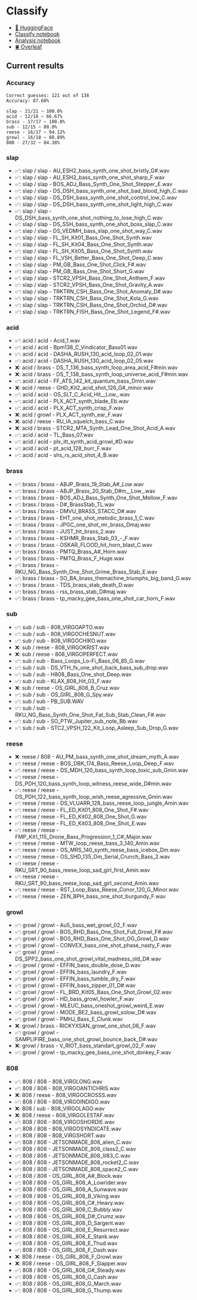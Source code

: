 # Classify
- [🤗 HuggingFace](https://huggingface.co/TheDuyx)
- [Classify notebook](https://colab.research.google.com/drive/1w3ec_ry5XV4yTZ-v3HO-gWzp1hAJdx9_?usp=sharing)
- [Analysis notebook](https://colab.research.google.com/drive/1S24Ljh89GjxLtmrfNbjkxF2DoWJBnaJF?usp=sharing)
- [🍀 Overleaf](https://github.com/ThaDuyx/overleaf)

## Current results
### Accuracy
```
Correct guesses: 121 out of 138
Accuracy: 87.68%

slap - 21/21 ~ 100.0%
acid - 12/18 ~ 66.67%
brass - 17/17 ~ 100.0%
sub - 12/15 ~ 80.0%
reese - 16/17 ~ 94.12%
growl - 16/18 ~ 88.89%
808 - 27/32 ~ 84.38%
```


### slap
- ✅: slap / slap - AU_ESH2_bass_synth_one_shot_bristly_G#.wav
- ✅: slap / slap - AU_ESH2_bass_synth_one_shot_sharp_F.wav
- ✅: slap / slap - BOS_ADJ_Bass_Synth_One_Shot_Stepper_E.wav
- ✅: slap / slap - DS_DSH_bass_synth_one_shot_bad_blood_high_C.wav
- ✅: slap / slap - DS_DSH_bass_synth_one_shot_control_low_C.wav
- ✅: slap / slap - DS_DSH_bass_synth_one_shot_light_high_C.wav
- ✅: slap / slap - DS_DSH_bass_synth_one_shot_nothing_to_lose_high_C.wav
- ✅: slap / slap - DS_SSH_bass_synth_one_shot_boss_slap_C.wav
- ✅: slap / slap - DS_VEDMH_bass_slap_one_shot_way_C.wav
- ✅: slap / slap - FL_SH_Kit01_Bass_One_Shot_Synth.wav
- ✅: slap / slap - FL_SH_Kit04_Bass_One_Shot_Synth.wav
- ✅: slap / slap - FL_SH_Kit05_Bass_One_Shot_Synth.wav
- ✅: slap / slap - FL_VSH_Better_Bass_One_Shot_Deep_C.wav
- ✅: slap / slap - PM_GB_Bass_One_Shot_Click_F#.wav
- ✅: slap / slap - PM_GB_Bass_One_Shot_Short_G.wav
- ✅: slap / slap - STCR2_VPSH_Bass_One_Shot_Anthem_F.wav
- ✅: slap / slap - STCR2_VPSH_Bass_One_Shot_Gravity_A.wav
- ✅: slap / slap - TRKTRN_CSH_Bass_One_Shot_Anomaly_D#.wav
- ✅: slap / slap - TRKTRN_CSH_Bass_One_Shot_Kola_G.wav
- ✅: slap / slap - TRKTRN_CSH_Bass_One_Shot_Orchid_D#.wav
- ✅: slap / slap - TRKTRN_FISH_Bass_One_Shot_Legend_F#.wav

### acid
- ✅: acid / acid - Acid_1.wav
- ✅: acid / acid - Bpm138_C_Vindicator_Bass01.wav
- ✅: acid / acid - DASHA_RUSH_130_acid_loop_02_01.wav
- ✅: acid / acid - DASHA_RUSH_130_acid_loop_02_05.wav
- ❌: acid / brass - DS_T_136_bass_synth_loop_area_acid_F#min.wav
- ❌: acid / brass - DS_T_138_bass_synth_loop_universe_acid_F#min.wav
- ✅: acid / acid - FF_ATS_142_kit_quantum_bass_Dmin.wav
- ❌: acid / reese - GHD_Kit2_acid_shot_126_G#_minor.wav
- ✅: acid / acid - OS_SLT_C_Acid_Hit__Low_.wav
- ✅: acid / acid - PLX_ACT_synth_blade_Eb.wav
- ✅: acid / acid - PLX_ACT_synth_crisp_F.wav
- ❌: acid / growl - PLX_ACT_synth_ear_F.wav
- ❌: acid / reese - RU_IA_squelch_bass_C.wav
- ❌: acid / brass - STCR2_MTA_Synth_Lead_One_Shot_Acid_A.wav
- ✅: acid / acid - TL_Bass_07.wav
- ✅: acid / acid - plx_itt_synth_acid_growl_#D.wav
- ✅: acid / acid - pt_acid_128_burr_F.wav
- ✅: acid / acid - shs_rs_acid_shot_4_B.wav

### brass
- ✅: brass / brass - ABJP_Brass_19_Stab_A#__Low_.wav
- ✅: brass / brass - ABJP_Brass_20_Stab_D#m__Low_.wav
- ✅: brass / brass - BOS_ADJ_Bass_Synth_One_Shot_Mellow_F.wav
- ✅: brass / brass - D#_BrassStab_TL.wav
- ✅: brass / brass - DMVU_BRASS_STACC_D#.wav
- ✅: brass / brass - EHT_one_shot_melodic_brass_1_C.wav
- ✅: brass / brass - JPGC_one_shot_mr_brass_Dmaj.wav
- ✅: brass / brass - JUST_hit_brass_2.wav
- ✅: brass / brass - KSHMR_Brass_Stab_03_-__F_.wav
- ✅: brass / brass - OSKAR_FLOOD_hit_horn_blast_C.wav
- ✅: brass / brass - PMTQ_Brass_A#_Horn.wav
- ✅: brass / brass - PMTQ_Brass_F_Huge.wav
- ✅: brass / brass - RKU_NG_Bass_Synth_One_Shot_Grime_Brass_Stab_E.wav
- ✅: brass / brass - SO_BA_brass_themachine_triumphs_big_band_G.wav
- ✅: brass / brass - TDS_brass_stab_death_D.wav
- ✅: brass / brass - rss_brass_stab_D#maj.wav
- ✅: brass / brass - tp_macky_gee_bass_one_shot_car_horn_F.wav

### sub
- ✅: sub / sub - 808_VIRGOAPTO.wav
- ✅: sub / sub - 808_VIRGOCHESNUT.wav
- ✅: sub / sub - 808_VIRGOCHIKO.wav
- ❌: sub / reese - 808_VIRGOKRIST.wav
- ❌: sub / reese - 808_VIRGOPERFECT.wav
- ✅: sub / sub - Bass_Loops_Lo-Fi_Bass_06_85_G.wav
- ✅: sub / sub - DS_VTH_fx_one_shot_back_bass_sub_drop.wav
- ✅: sub / sub - H808_Bass_One_shot_Deep.wav
- ✅: sub / sub - KLAX_808_Hit_03_F.wav
- ❌: sub / reese - OS_GIRL_808_B_Cruz.wav
- ✅: sub / sub - OS_GIRL_808_G_Spy.wav
- ✅: sub / sub - PB_SUB.WAV
- ✅: sub / sub - RKU_NG_Bass_Synth_One_Shot_Fat_Sub_Stab_Clean_F#.wav
- ✅: sub / sub - SO_PTW_Jupiter_sub_note_Bb.wav
- ✅: sub / sub - STC2_VPSH_122_Kit_Loop_Asleep_Sub_Drop_G.wav

### reese
- ❌: reese / 808 - AU_PM_bass_synth_one_shot_dream_myth_A.wav
- ✅: reese / reese - BOS_DBK_174_Bass_Reese_Loop_Deep_F.wav
- ✅: reese / reese - DS_MDH_120_bass_synth_loop_toxic_sub_Gmin.wav
- ✅: reese / reese - DS_PDH_120_bass_synth_loop_witness_reese_wide_D#min.wav
- ✅: reese / reese - DS_PDH_122_bass_synth_loop_wish_reese_agressive_Gmin.wav
- ✅: reese / reese - DS_VLUARR_128_bass_reese_loop_jungle_Amin.wav
- ✅: reese / reese - FL_ED_Kit01_808_One_Shot_F#.wav
- ✅: reese / reese - FL_ED_Kit02_808_One_Shot_G.wav
- ✅: reese / reese - FL_ED_Kit03_808_One_Shot_E.wav
- ✅: reese / reese - FMP_Kit1_115_Drone_Bass_Progression_1_C#_Major.wav
- ✅: reese / reese - MTW_loop_reese_bass_3_140_Amin.wav
- ✅: reese / reese - OS_MRS_140_synth_reese_bass_icebox_Dm.wav
- ✅: reese / reese - OS_SHD_135_Dm_Serial_Crunch_Bass_2.wav
- ✅: reese / reese - RKU_SRT_90_bass_reese_loop_sad_girl_first_Amin.wav
- ✅: reese / reese - RKU_SRT_90_bass_reese_loop_sad_girl_second_Amin.wav
- ✅: reese / reese - RST_Loop_Bass_Reese_Conor_120_G_Minor.wav
- ✅: reese / reese - ZEN_BPH_bass_one_shot_burgundy_F.wav

### growl
- ✅: growl / growl - Au5_bass_wet_growl_02_F.wav
- ✅: growl / growl - BOS_RHD_Bass_One_Shot_Full_Growl_F#.wav
- ✅: growl / growl - BOS_RHD_Bass_One_Shot_OG_Growl_D.wav
- ✅: growl / growl - CONVEX_bass_one_shot_phase_nasty_F.wav
- ✅: growl / growl - DS_SPP2_bass_one_shot_growl_vital_madness_old_D#.wav
- ✅: growl / growl - EFFIN_bass_double_dose_D.wav
- ✅: growl / growl - EFFIN_bass_laundry_F.wav
- ✅: growl / growl - EFFIN_bass_tumble_dry_F.wav
- ✅: growl / growl - EFFIN_bass_zipper_01_D#.wav
- ✅: growl / growl - FL_BRD_Kit05_Bass_One_Shot_Growl_02.wav
- ✅: growl / growl - HD_bass_growl_howler_F.wav
- ✅: growl / growl - MLEUC_bass_oneshot_growl_weird_E.wav
- ✅: growl / growl - MODE_BE2_bass_growl_solow_D#.wav
- ✅: growl / growl - PMHJ_Bass_E_Clunk.wav
- ❌: growl / brass - RICKYXSAN_growl_one_shot_06_F.wav
- ✅: growl / growl - SAMPLIFIRE_bass_one_shot_growl_bounce_back_D#.wav
- ❌: growl / brass - V_RIOT_bass_standart_growl_02_F.wav
- ✅: growl / growl - tp_macky_gee_bass_one_shot_donkey_F.wav

### 808
- ✅: 808 / 808 - 808_VIRGLONG.wav
- ✅: 808 / 808 - 808_VIRGOANTICHRIS.wav
- ❌: 808 / reese - 808_VIRGOCROSSS.wav
- ✅: 808 / 808 - 808_VIRGOINDIGO.wav
- ❌: 808 / sub - 808_VIRGOLAGO.wav
- ❌: 808 / reese - 808_VIRGOLESTAF.wav
- ✅: 808 / 808 - 808_VIRGOSHORDIE.wav
- ✅: 808 / 808 - 808_VIRGOSYNDICATE.wav
- ✅: 808 / 808 - 808_VIRGSHORT.wav
- ✅: 808 / 808 - JETSONMADE_808_alien_C.wav
- ✅: 808 / 808 - JETSONMADE_808_class2_C.wav
- ✅: 808 / 808 - JETSONMADE_808_lil83_C.wav
- ✅: 808 / 808 - JETSONMADE_808_rocket2_C.wav
- ✅: 808 / 808 - JETSONMADE_808_space2_C.wav
- ✅: 808 / 808 - OS_GIRL_808_A#_Block.wav
- ✅: 808 / 808 - OS_GIRL_808_A_Lowrider.wav
- ✅: 808 / 808 - OS_GIRL_808_A_Sunwave.wav
- ✅: 808 / 808 - OS_GIRL_808_B_Viking.wav
- ✅: 808 / 808 - OS_GIRL_808_C#_Heavy.wav
- ✅: 808 / 808 - OS_GIRL_808_C_Bubbly.wav
- ✅: 808 / 808 - OS_GIRL_808_D#_Crumz.wav
- ✅: 808 / 808 - OS_GIRL_808_D_Sargent.wav
- ✅: 808 / 808 - OS_GIRL_808_E_Resurrect.wav
- ✅: 808 / 808 - OS_GIRL_808_E_Stank.wav
- ✅: 808 / 808 - OS_GIRL_808_E_Thud.wav
- ✅: 808 / 808 - OS_GIRL_808_F_Dash.wav
- ❌: 808 / reese - OS_GIRL_808_F_Growl.wav
- ❌: 808 / reese - OS_GIRL_808_F_Slapper.wav
- ✅: 808 / 808 - OS_GIRL_808_G#_Steady.wav
- ✅: 808 / 808 - OS_GIRL_808_G_Cash.wav
- ✅: 808 / 808 - OS_GIRL_808_G_March.wav
- ✅: 808 / 808 - OS_GIRL_808_G_Thump.wav